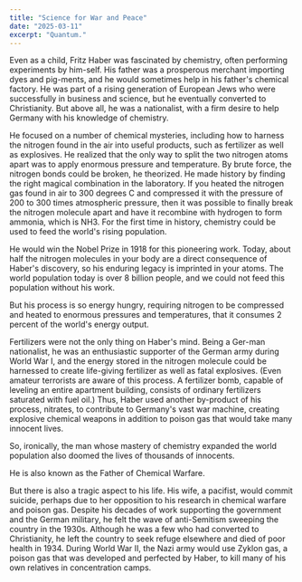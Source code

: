 ```yaml
---
title: "Science for War and Peace"
date: "2025-03-11"
excerpt: "Quantum."
---
```


Even as a child, Fritz Haber was fascinated by chemistry, often performing experiments by him-self. His father was a prosperous merchant importing dyes and pig-ments, and he would sometimes help in his father's chemical factory. He was part of a rising generation of European Jews who were successfully in business and science, but he eventually converted to Christianity. But above all, he was a nationalist, with a firm desire to help Germany with his knowledge of chemistry.

He focused on a number of chemical mysteries, including how to harness the nitrogen found in the air into useful products, such as fertilizer as well as explosives. He realized that the only way to split the two nitrogen atoms apart was to apply enormous pressure and temperature. By brute force, the nitrogen bonds could be broken, he theorized. He made history by finding the right magical combination in the laboratory. If you heated the nitrogen gas found in air to 300 degrees C and compressed it with the pressure of 200 to 300 times atmospheric pressure, then it was possible to finally break the nitrogen molecule apart and have it recombine with hydrogen to form ammonia, which is NH3. For the first time in history, chemistry could be used to feed the world's rising population.

He would win the Nobel Prize in 1918 for this pioneering work. Today, about half the nitrogen molecules in your body are a direct consequence of Haber's discovery, so his enduring legacy is imprinted in your atoms. The world population today is over 8 billion people, and we could not feed this population without his work.

But his process is so energy hungry, requiring nitrogen to be compressed and heated to enormous pressures and temperatures, that it consumes 2 percent of the world's energy output.

Fertilizers were not the only thing on Haber's mind. Being a Ger-man nationalist, he was an enthusiastic supporter of the German army during World War I, and the energy stored in the nitrogen molecule could be harnessed to create life-giving fertilizer as well as fatal explosives. (Even amateur terrorists are aware of this process. A fertilizer bomb, capable of leveling an entire apartment building, consists of ordinary fertilizers saturated with fuel oil.) Thus, Haber used another by-product of his process, nitrates, to contribute to Germany's vast war machine, creating explosive chemical weapons in addition to poison gas that would take many innocent lives.

So, ironically, the man whose mastery of chemistry expanded the world population also doomed the lives of thousands of innocents.

He is also known as the Father of Chemical Warfare.

But there is also a tragic aspect to his life. His wife, a pacifist, would commit suicide, perhaps due to her opposition to his research in chemical warfare and poison gas. Despite his decades of work supporting the government and the German military, he felt the wave of anti-Semitism sweeping the country in the 1930s. Although he was a few who had converted to Christianity, he left the country to seek refuge elsewhere and died of poor health in 1934. During World War II, the Nazi army would use Zyklon gas, a poison gas that was developed and perfected by Haber, to kill many of his own relatives in concentration camps.

